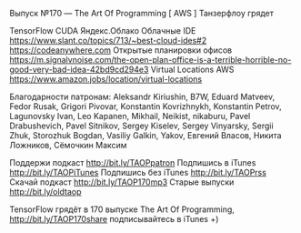 Выпуск №170 — The Art Of Programming [ AWS ] Танзерфлоу грядет

TensorFlow
CUDA
Яндекс.Облако 
Облачные IDE https://www.slant.co/topics/713/~best-cloud-ides#2
https://codeanywhere.com
Открытые планировки офисов https://m.signalvnoise.com/the-open-plan-office-is-a-terrible-horrible-no-good-very-bad-idea-42bd9cd294e3
Virtual Locations AWS https://www.amazon.jobs/location/virtual-locations

Благодарности патронам:
Aleksandr Kiriushin, B7W, Eduard Matveev, Fedor Rusak, Grigori Pivovar, Konstantin Kovrizhnykh, Konstantin Petrov, Lagunovsky Ivan, Leo Kapanen, Mikhail, Neikist, nikaburu, Pavel Drabushevich, Pavel Sitnikov, Sergey Kiselev, Sergey Vinyarsky, Sergii Zhuk, Storozhuk Bogdan, Vasiliy Galkin, Yakov, Евгений Власов, Никита Ложников, Сёмочкин Максим
  
Поддержи подкаст http://bit.ly/TAOPpatron
Подпишись в iTunes http://bit.ly/TAOPiTunes
Подпишись без iTunes http://bit.ly/TAOPrss
Скачай подкаст http://bit.ly/TAOP170mp3
Старые выпуски http://bit.ly/oldtaop

TensorFlow грядёт в 170 выпуске The Art Of Programming, http://bit.ly/TAOP170share подписывайтесь в iTunes +) 



